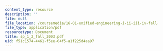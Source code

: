 ```yaml
---
content_type: resource
description: ''
file: null
file_location: /coursemedia/16-01-unified-engineering-i-ii-iii-iv-fall-2005-spring-2006/f51c15744461f5ee04f5a1f225d4aa97_sp_1_2_fall_2003.pdf
file_type: application/pdf
resourcetype: Document
title: sp_1_2_fall_2003.pdf
uid: f51c1574-4461-f5ee-04f5-a1f225d4aa97
---
```

